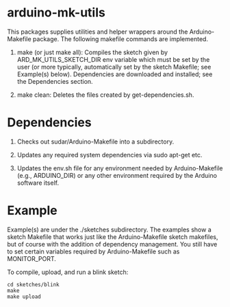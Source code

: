 arduino-mk-utils
================

This packages supplies utilities and helper wrappers around the
Arduino-Makefile package. The following makefile commands are
implemented.

1. make (or just make all): Compiles the sketch given by
   ARD_MK_UTILS_SKETCH_DIR env variable which must be set by the user
   (or more typically, automatically set by the sketch Makefile; see
   Example(s) below). Dependencies are downloaded and installed; see the
   Dependencies section.

1. make clean: Deletes the files created by get-dependencies.sh.

Dependencies
============

1. Checks out sudar/Arduino-Makefile into a subdirectory.

1. Updates any required system dependencies via sudo apt-get
   etc.

1. Updates the env.sh file for any environment needed by
   Arduino-Makefile (e.g., ARDUINO_DIR) or any other environment
   required by the Arduino software itself.

Example
=======

Example(s) are under the ./sketches subdirectory. The examples show a
sketch Makefile that works just like the Arduino-Makefile sketch
makefiles, but of course with the addition of dependency management.
You still have to set certain variables required by Arduino-Makefile
such as MONITOR_PORT.

To compile, upload, and run a blink sketch:

    cd sketches/blink
    make
    make upload

